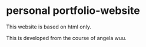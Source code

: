 # personal portfolio-website

This website is based on html only.

This is developed from the course of angela wuu.
